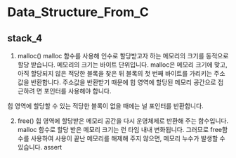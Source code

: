 # Data_Structure_From_C
## stack_4
  1. malloc()
  malloc 함수를 사용해 인수로 할당받고자 하는 메모리의 크기를 동적으로 할당 받습니다. 메모리의 크기는 바이트 단위입니다.
  malloc은 메모리 크기에 맞고, 아직 할당되지 않은 적당한 블록을 찾은 뒤 블록의 첫 번째 바이트를 가리키는 주소값을 반환합니다. 주소값을 반환받기 때문에 힙 영역에 할당된 메모리 공간으로 접근하려  면 포인터를 사용해야 합니다. 

  힙 영역에 할당할 수 있는 적당한 블록이 없을 때에는 널 포인터를 반환합니다.  
  
  2. free()
  힙 영역에 할당받은 메모리 공간을 다시 운영체제로 반환해 주는 함수입니다. 
  malloc 함수로 할당 받은 메모리 크기는 런 타임 내내 변화됩니다. 그러므로 free함수를 사용하여 사용이 끝난 메모리를 해제해 주지 않으면, 메모리 누수가 발생할 수 있습니다.
assert 
